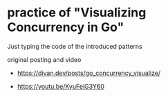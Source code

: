 # practice of "Visualizing Concurrency in Go"

Just typing the code of the introduced patterns 

original posting and video

- https://divan.dev/posts/go_concurrency_visualize/

- https://youtu.be/KyuFeiG3Y60